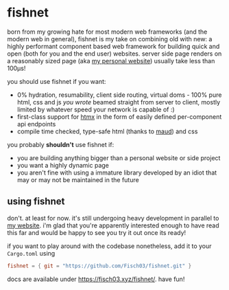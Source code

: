 # fishnet
born from my growing hate for most modern web frameworks (and the modern web in general), fishnet is my take on combining old with new: 
a highly performant component based web framework for building quick and open (both for you and the end user) websites.
server side page renders on a reasonably sized page (aka [my personal website](https://github.com/Fisch03/sakanaa.moe)) usually take less than 100μs!

you should use fishnet if you want:
- 0% hydration, resumability, client side routing, virtual doms - 100% pure html, css and js *you wrote* beamed straight from server to client, mostly limited by whatever speed your network is capable of :)
- first-class support for [htmx](https://htmx.org/) in the form of easily defined per-component api endpoints
- compile time checked, type-safe html (thanks to [maud](https://maud.lambda.xyz/)) and css

you probably **shouldn't** use fishnet if:
- you are building anything bigger than a personal website or side project
- you want a highly dynamic page
- you aren't fine with using a immature library developed by an idiot that may or may not be maintained in the future

## using fishnet
don't. at least for now. it's still undergoing heavy development in parallel to [my website](https://github.com/Fisch03/sakanaa.moe). 
i'm glad that you're apparently interested enough to have read this far and would be happy to see you try it out once its ready!

if you want to play around with the codebase nonetheless, add it to your `Cargo.toml` using
```toml
fishnet = { git = "https://github.com/Fisch03/fishnet.git" }
```
docs are available under https://fisch03.xyz/fishnet/. have fun!
